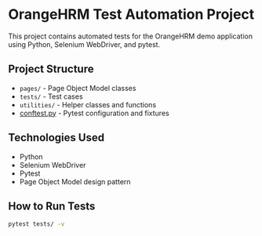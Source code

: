 # OrangeHRM Test Automation Project

This project contains automated tests for the OrangeHRM demo application using Python, Selenium WebDriver, and pytest.

## Project Structure
- `pages/` - Page Object Model classes
- `tests/` - Test cases
- `utilities/` - Helper classes and functions
- [conftest.py](file:///Users/olejah/Desktop/AQA/OrangeHRM/conftest.py) - Pytest configuration and fixtures

## Technologies Used
- Python
- Selenium WebDriver
- Pytest
- Page Object Model design pattern

## How to Run Tests
```bash
pytest tests/ -v